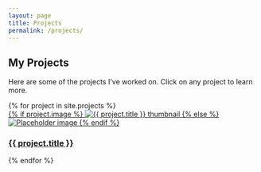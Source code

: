 ```yaml
---
layout: page
title: Projects
permalink: /projects/
---
```


## My Projects

Here are some of the projects I've worked on. Click on any project to learn more.

<div class="project-gallery">
  {% for project in site.projects %}
    <div class="project-card">
      <a href="{{ project.url | relative_url }}">
        {% if project.image %}
          <img src="{{ project.image | relative_url }}" alt="{{ project.title }} thumbnail">
        {% else %}
          <img src="{{ '/assets/images/download.png' | relative_url }}" alt="Placeholder image">
        {% endif %}
        <h3>{{ project.title }}</h3>
      </a>
    </div>
  {% endfor %}
</div>